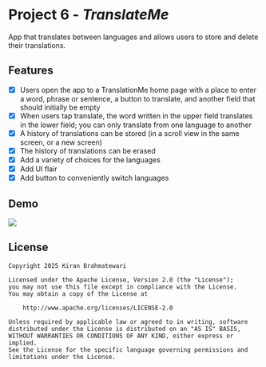 # Project 6 - *TranslateMe*
App that translates between languages and allows users to store and delete their translations.

## Features
- [x] Users open the app to a TranslationMe home page with a place to enter a word, phrase or sentence, a button to translate, and another field that should initially be empty
- [x] When users tap translate, the word written in the upper field translates in the lower field; you can only translate from one language to another
- [x] A history of translations can be stored (in a scroll view in the same screen, or a new screen)
- [x] The history of translations can be erased
- [x] Add a variety of choices for the languages
- [x] Add UI flair
- [x] Add button to conveniently switch languages

## Demo
<div>
    <a href="https://www.loom.com/share/8201c699706640cdb368abc693a09d38">
      <img style="max-width:300px;" src="https://cdn.loom.com/sessions/thumbnails/8201c699706640cdb368abc693a09d38-7c685253a31533a9-full-play.gif">
    </a>
  </div>

## License

    Copyright 2025 Kiran Brahmatewari

    Licensed under the Apache License, Version 2.0 (the "License");
    you may not use this file except in compliance with the License.
    You may obtain a copy of the License at

        http://www.apache.org/licenses/LICENSE-2.0

    Unless required by applicable law or agreed to in writing, software
    distributed under the License is distributed on an "AS IS" BASIS,
    WITHOUT WARRANTIES OR CONDITIONS OF ANY KIND, either express or implied.
    See the License for the specific language governing permissions and
    limitations under the License.
